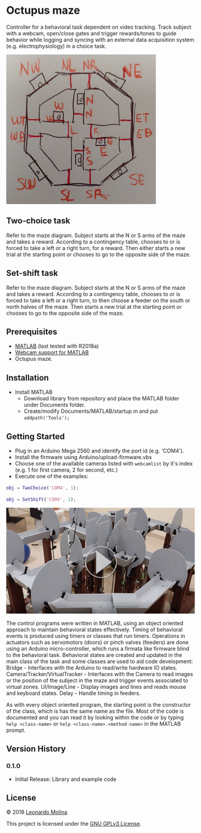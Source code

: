 # Octupus maze
Controller for a behavioral task dependent on video tracking. Track subject with a webcam, open/close gates and trigger rewards/tones to guide behavior while logging and syncing with an external data acquisition system (e.g. electrophysiology) in a choice task.

![Maze diagram](doc/maze-diagram.jpg "Octupus maze diagram")

## Two-choice task
Refer to the maze diagram. Subject starts at the N or S arms of the maze and takes a reward. According to a contingency table, chooses to or is forced to take a left or a right turn, for a reward. Then either starts a new trial at the starting point or chooses to go to the opposite side of the maze.

## Set-shift task
Refer to the maze diagram. Subject starts at the N or S arms of the maze and takes a reward. According to a contingency table, chooses to or is forced to take a left or a right turn, to then choose a feeder on the south or north halves of the maze. Then starts a new trial at the starting point or chooses to go to the opposite side of the maze.

## Prerequisites
* [MATLAB][MATLAB] (last tested with R2018a)
* [Webcam support for MATLAB][WebcamSupport]
* Octupus maze.

## Installation
* Install MATLAB
	* Download library from repository and place the MATLAB folder under Documents folder.
	* Create/modify Documents/MATLAB/startup.m and put `addpath('Tools');`
	
## Getting Started
* Plug in an Arduino Mega 2560 and identify the port id (e.g. 'COM4').
* Install the firmware using Arduino/upload-firmware.vbs
* Choose one of the available cameras listed with `webcamlist` by it's index (e.g. 1 for first camera, 2 for second, etc.)
* Execute one of the examples:

```matlab
obj = TwoChoice('COM4', 1);
```

```matlab
obj = SetShift('COM4', 1);
```

[![set-shift](doc/set-shift-demo.png)](https://drive.google.com/file/d/1SfYUz2UevaKT23juDb3fbgnZFelnYLQy/view?usp=sharing)

The control programs were written in MATLAB, using an object oriented approach to maintain behavioral states effectively.
Timing of behavioral events is produced using timers or classes that run timers.
Operations in actuators such as servomotors (doors) or pinch valves (feeders) are done using an Arduino micro-controller, which runs a firmata like firmware blind to the behavioral task.
Behavioral states are created and updated in the main class of the task and some classes are used to aid code development:
	Bridge - Interfaces with the Arduino to read/write hardware IO states.
	Camera/Tracker/VirtualTracker - Interfaces with the Camera to read images or the position of the subject in the maze and trigger events associated to virtual zones.
	UI/Image/Line - Display images and lines and reads mouse and keyboard states.
	Delay - Handle timing in feeders.

As with every object oriented program, the starting point is the constructor of the class, which is has the same name as the file.
Most of the code is documented and you can read it by looking within the code or by typing `help <class-name>` or `help <class-name>.<method-name>` in the MATLAB prompt.

## Version History
### 0.1.0
* Initial Release: Library and example code

## License
© 2018 [Leonardo Molina][Leonardo Molina]

This project is licensed under the [GNU GPLv3 License][LICENSE.md].

[Leonardo Molina]: https://github.com/leomol
[MATLAB]: https://www.mathworks.com/downloads/
[WebcamSupport]: https://www.mathworks.com/hardware-support/matlab-webcam.html
[LICENSE.md]: LICENSE.md